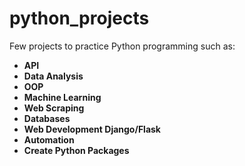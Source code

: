 # python_projects

Few projects to practice Python programming such as:

- **API** 
- **Data Analysis** 
- **OOP** 
- **Machine Learning** 
- **Web Scraping** 
- **Databases** 
- **Web Development Django/Flask** 
- **Automation** 
- **Create Python Packages** 
